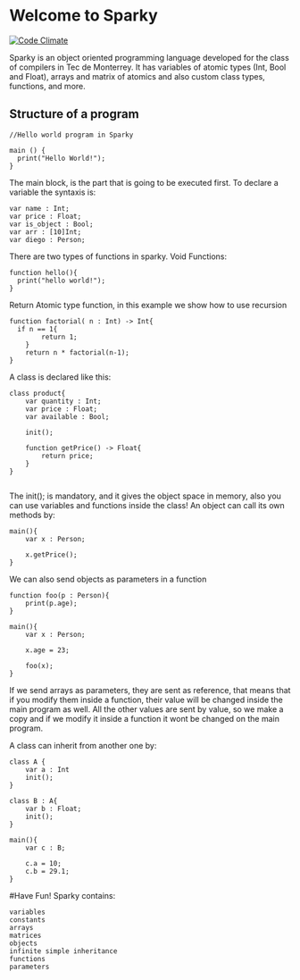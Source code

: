 # Welcome to Sparky

[![Code Climate](https://codeclimate.com/github/codeclimate/codeclimate/badges/gpa.svg)](https://codeclimate.com/github/CZDiego/Sparky-Programming-Language)

Sparky is an object oriented programming language developed for the class of compilers in Tec de Monterrey. It has variables of atomic types (Int, Bool and Float), arrays and matrix of atomics and also custom class types, functions, and more.

## Structure of a program

```
//Hello world program in Sparky

main () {
  print("Hello World!");
}
```

The main block, is the part that is going to be executed first. To declare a variable the syntaxis is:

```
var name : Int;
var price : Float;
var is_object : Bool;
var arr : [10]Int;
var diego : Person;
```

There are two types of functions in sparky.
Void Functions:
```
function hello(){
  print("hello world!");
}
```

Return Atomic type function, in this example we show how to use recursion

```
function factorial( n : Int) -> Int{
  if n == 1{
		return 1;
	}
	return n * factorial(n-1);
}
```

A class is declared like this:
```
class product{
	var quantity : Int;
	var price : Float;
	var available : Bool;
	
	init();
	
	function getPrice() -> Float{
		return price;
	}
}
  
```
The init(); is mandatory, and it gives the object space in memory, also you can use variables and functions inside the class!
An object can call its own methods by:
```
main(){
	var x : Person;
	
	x.getPrice();
}
```

We can also send objects as parameters in a function

```
function foo(p : Person){
	print(p.age);
}

main(){
	var x : Person;
	
	x.age = 23;
	
	foo(x);
}
```

If we send arrays as parameters, they are sent as reference, that means that if you modify them inside a function, their value will be changed inside the main program as well. All the other values are sent by value, so we make a copy and if we modify it inside a function it wont be changed on the main program.

A class can inherit from another one by:

```
class A {
	var a : Int
	init();
}

class B : A{
	var b : Float;
	init();
}

main(){
	var c : B;
	
	c.a = 10;
	c.b = 29.1;
}
```

#Have Fun!
Sparky contains:

```
variables
constants
arrays
matrices
objects
infinite simple inheritance
functions
parameters
```
